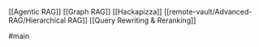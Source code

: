 [[Agentic RAG]]
[[Graph RAG]]
[[Hackapizza]]
[[remote-vault/Advanced-RAG/Hierarchical RAG]]
[[Query Rewriting & Reranking]]

#main
